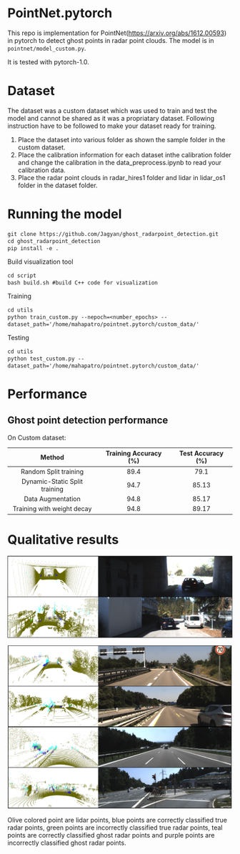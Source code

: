 # PointNet.pytorch
This repo is implementation for PointNet(https://arxiv.org/abs/1612.00593) in pytorch to detect ghost points in radar point clouds. The model is in `pointnet/model_custom.py`.

It is tested with pytorch-1.0.

# Dataset

The dataset was a custom dataset which was used to train and test the model and cannot be shared as it was a propriatary dataset. Following instruction have to be followed to make your dataset ready for training.

1. Place the dataset into various folder as shown the sample folder in the custom dataset.
2. Place the calibration information for each dataset  inthe calibration folder and change the calibration in the data_preprocess.ipynb to read your calibration data.
3. Place the radar point clouds in radar_hires1 folder and lidar in lidar_os1 folder in the dataset folder.

# Running the model

```
git clone https://github.com/Jagyan/ghost_radarpoint_detection.git
cd ghost_radarpoint_detection
pip install -e .
```

Build visualization tool
```
cd script
bash build.sh #build C++ code for visualization
```

Training 
```
cd utils
python train_custom.py --nepoch=<number_epochs> --dataset_path='/home/mahapatro/pointnet.pytorch/custom_data/'
```

Testing
```
cd utils
python test_custom.py --dataset_path='/home/mahapatro/pointnet.pytorch/custom_data/'
```

# Performance

## Ghost point detection performance

On Custom dataset:

| Method | Training Accuracy (%) | Test Accuracy (%) | 
| :---: | :---: | :---: |
| Random Split training | 89.4 | 79.1 |
| Dynamic-Static Split training | 94.7 | 85.13 |
| Data Augmentation | 94.8 | 85.17 |
| Training with weight decay | 94.8 | 89.17 |


# Qualitative results

![](READMEimages/Static.PNG)

![](READMEimages/Dynamic.PNG)

Olive colored point are lidar points, blue points are correctly classified true radar points, green points are incorrectly classified true radar points, teal points are correctly classified ghost radar points and purple points are incorrectly classified ghost radar points.
